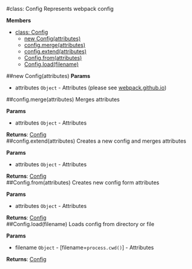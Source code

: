 <a name="Config"></a>
#class: Config
Represents webpack config

**Members**

* [class: Config](#Config)
  * [new Config(attributes)](#new_Config)
  * [config.merge(attributes)](#Config#merge)
  * [config.extend(attributes)](#Config#extend)
  * [Config.from(attributes)](#Config.from)
  * [Config.load(filename)](#Config.load)

<a name="new_Config"></a>
##new Config(attributes)
**Params**

- attributes `Object` - Attributes (please see [webpack.github.io](http://webpack.github.io/docs/configuration.html))  

<a name="Config#merge"></a>
##config.merge(attributes)
Merges attributes

**Params**

- attributes `Object` - Attributes  

**Returns**: [Config](#Config)  
<a name="Config#extend"></a>
##config.extend(attributes)
Creates a new config and merges attributes

**Params**

- attributes `Object` - Attributes  

**Returns**: [Config](#Config)  
<a name="Config.from"></a>
##Config.from(attributes)
Creates new config form attributes

**Params**

- attributes `Object` - Attributes  

**Returns**: [Config](#Config)  
<a name="Config.load"></a>
##Config.load(filename)
Loads config from directory or file

**Params**

- filename `Object` - [filename=`process.cwd()`]  - Attributes  

**Returns**: [Config](#Config)  
